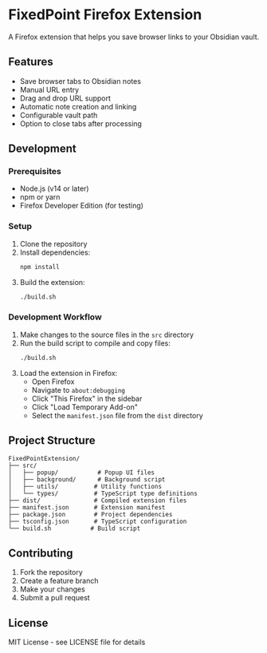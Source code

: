 # FixedPoint Firefox Extension

A Firefox extension that helps you save browser links to your Obsidian vault.

## Features

- Save browser tabs to Obsidian notes
- Manual URL entry
- Drag and drop URL support
- Automatic note creation and linking
- Configurable vault path
- Option to close tabs after processing

## Development

### Prerequisites

- Node.js (v14 or later)
- npm or yarn
- Firefox Developer Edition (for testing)

### Setup

1. Clone the repository
2. Install dependencies:
   ```bash
   npm install
   ```
3. Build the extension:
   ```bash
   ./build.sh
   ```

### Development Workflow

1. Make changes to the source files in the `src` directory
2. Run the build script to compile and copy files:
   ```bash
   ./build.sh
   ```
3. Load the extension in Firefox:
   - Open Firefox
   - Navigate to `about:debugging`
   - Click "This Firefox" in the sidebar
   - Click "Load Temporary Add-on"
   - Select the `manifest.json` file from the `dist` directory

## Project Structure

```
FixedPointExtension/
├── src/
│   ├── popup/           # Popup UI files
│   ├── background/      # Background script
│   ├── utils/          # Utility functions
│   └── types/          # TypeScript type definitions
├── dist/               # Compiled extension files
├── manifest.json       # Extension manifest
├── package.json        # Project dependencies
├── tsconfig.json       # TypeScript configuration
└── build.sh           # Build script
```

## Contributing

1. Fork the repository
2. Create a feature branch
3. Make your changes
4. Submit a pull request

## License

MIT License - see LICENSE file for details
